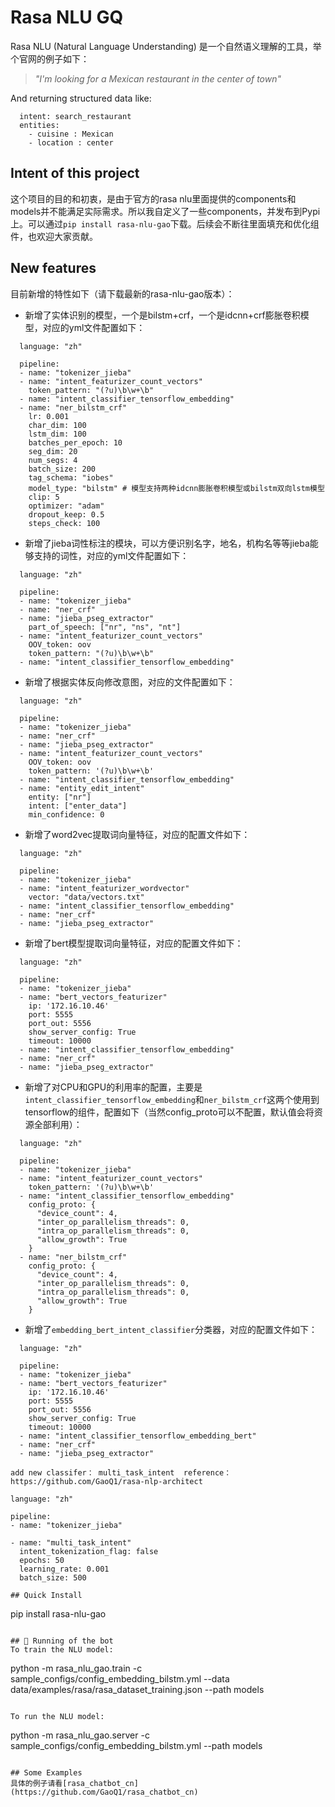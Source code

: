 # Rasa NLU GQ
Rasa NLU (Natural Language Understanding) 是一个自然语义理解的工具，举个官网的例子如下：

> *"I'm looking for a Mexican restaurant in the center of town"*

And returning structured data like:

```
  intent: search_restaurant
  entities: 
    - cuisine : Mexican
    - location : center
```

## Intent of this project
这个项目的目的和初衷，是由于官方的rasa nlu里面提供的components和models并不能满足实际需求。所以我自定义了一些components，并发布到Pypi上。可以通过`pip install rasa-nlu-gao`下载。后续会不断往里面填充和优化组件，也欢迎大家贡献。

## New features
目前新增的特性如下（请下载最新的rasa-nlu-gao版本）：
  - 新增了实体识别的模型，一个是bilstm+crf，一个是idcnn+crf膨胀卷积模型，对应的yml文件配置如下：
  ```
    language: "zh"

    pipeline:
    - name: "tokenizer_jieba"
    - name: "intent_featurizer_count_vectors"
      token_pattern: "(?u)\b\w+\b"
    - name: "intent_classifier_tensorflow_embedding"
    - name: "ner_bilstm_crf"
      lr: 0.001
      char_dim: 100
      lstm_dim: 100
      batches_per_epoch: 10
      seg_dim: 20
      num_segs: 4
      batch_size: 200
      tag_schema: "iobes"
      model_type: "bilstm" # 模型支持两种idcnn膨胀卷积模型或bilstm双向lstm模型
      clip: 5
      optimizer: "adam"
      dropout_keep: 0.5
      steps_check: 100
  ```
  - 新增了jieba词性标注的模块，可以方便识别名字，地名，机构名等等jieba能够支持的词性，对应的yml文件配置如下：
  ```
    language: "zh"

    pipeline:
    - name: "tokenizer_jieba"
    - name: "ner_crf"
    - name: "jieba_pseg_extractor"
      part_of_speech: ["nr", "ns", "nt"]
    - name: "intent_featurizer_count_vectors"
      OOV_token: oov
      token_pattern: "(?u)\b\w+\b"
    - name: "intent_classifier_tensorflow_embedding"
  ```
  - 新增了根据实体反向修改意图，对应的文件配置如下：
  ```
    language: "zh"

    pipeline:
    - name: "tokenizer_jieba"
    - name: "ner_crf"
    - name: "jieba_pseg_extractor"
    - name: "intent_featurizer_count_vectors"
      OOV_token: oov
      token_pattern: '(?u)\b\w+\b'
    - name: "intent_classifier_tensorflow_embedding"
    - name: "entity_edit_intent"
      entity: ["nr"]
      intent: ["enter_data"]
      min_confidence: 0
  ```
  - 新增了word2vec提取词向量特征，对应的配置文件如下：
  ```
    language: "zh"

    pipeline:
    - name: "tokenizer_jieba"
    - name: "intent_featurizer_wordvector"
      vector: "data/vectors.txt"
    - name: "intent_classifier_tensorflow_embedding"
    - name: "ner_crf"
    - name: "jieba_pseg_extractor"
  ```
  - 新增了bert模型提取词向量特征，对应的配置文件如下：
  ```
    language: "zh"

    pipeline:
    - name: "tokenizer_jieba"
    - name: "bert_vectors_featurizer"
      ip: '172.16.10.46'
      port: 5555
      port_out: 5556
      show_server_config: True
      timeout: 10000
    - name: "intent_classifier_tensorflow_embedding"
    - name: "ner_crf"
    - name: "jieba_pseg_extractor"
  ```
  - 新增了对CPU和GPU的利用率的配置，主要是`intent_classifier_tensorflow_embedding`和`ner_bilstm_crf`这两个使用到tensorflow的组件，配置如下（当然config_proto可以不配置，默认值会将资源全部利用）：
  ```
    language: "zh"

    pipeline:
    - name: "tokenizer_jieba"
    - name: "intent_featurizer_count_vectors"
      token_pattern: '(?u)\b\w+\b'
    - name: "intent_classifier_tensorflow_embedding"
      config_proto: {
        "device_count": 4,
        "inter_op_parallelism_threads": 0,
        "intra_op_parallelism_threads": 0,
        "allow_growth": True
      }
    - name: "ner_bilstm_crf"
      config_proto: {
        "device_count": 4,
        "inter_op_parallelism_threads": 0,
        "intra_op_parallelism_threads": 0,
        "allow_growth": True
      }
  ```
  - 新增了`embedding_bert_intent_classifier`分类器，对应的配置文件如下：
  ```
    language: "zh"

    pipeline:
    - name: "tokenizer_jieba"
    - name: "bert_vectors_featurizer"
      ip: '172.16.10.46'
      port: 5555
      port_out: 5556
      show_server_config: True
      timeout: 10000
    - name: "intent_classifier_tensorflow_embedding_bert"
    - name: "ner_crf"
    - name: "jieba_pseg_extractor"
  ```
  ```
  add new classifer： multi_task_intent  reference： https://github.com/GaoQ1/rasa-nlp-architect
  ```
    language: "zh"

    pipeline:
    - name: "tokenizer_jieba"

    - name: "multi_task_intent"
      intent_tokenization_flag: false
      epochs: 50
      learning_rate: 0.001
      batch_size: 500
  ```
## Quick Install
```
pip install rasa-nlu-gao
```

## 🤖 Running of the bot
To train the NLU model:
```
python -m rasa_nlu_gao.train -c sample_configs/config_embedding_bilstm.yml --data data/examples/rasa/rasa_dataset_training.json --path models
```

To run the NLU model:
```
python -m rasa_nlu_gao.server -c sample_configs/config_embedding_bilstm.yml --path models
```

## Some Examples
具体的例子请看[rasa_chatbot_cn](https://github.com/GaoQ1/rasa_chatbot_cn)
